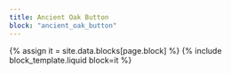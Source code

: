 ```yaml
---
title: Ancient Oak Button
block: "ancient_oak_button"
---
```


{% assign it = site.data.blocks[page.block] %}
{% include block_template.liquid block=it %}

